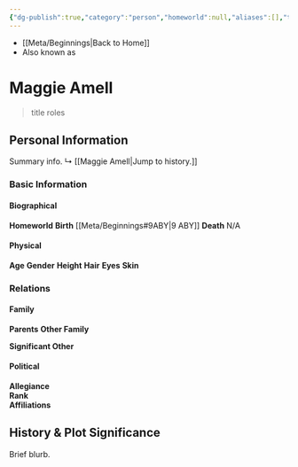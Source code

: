 ```yaml
---
{"dg-publish":true,"category":"person","homeworld":null,"aliases":[],"tags":["galacticsenate imperialsenate newrepublicsenate","firstorder resistance","senator chancellor","princess prince lord etc","forcesensitive","unfinished"],"permalink":"/maggie-amell/","dgHomeLink":false,"dgPassFrontmatter":true}
---
```


- [[Meta/Beginnings|Back to Home]]
- Also known as

# Maggie Amell
>title roles

## Personal Information
Summary info.
↳ [[Maggie Amell|Jump to history.]]

### Basic Information

#### Biographical
**Homeworld** 
**Birth** [[Meta/Beginnings#9ABY|9 ABY]]
**Death** N/A

#### Physical
**Age** 
**Gender** 
**Height** 
**Hair** 
**Eyes** 
**Skin** 

### Relations

#### Family
**Parents** 
**Other Family**

**Significant Other** 

#### Political
**Allegiance**  
**Rank**  
**Affiliations**  

## History & Plot Significance
Brief blurb.